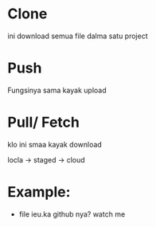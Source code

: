 # Clone
ini download semua file dalma satu project
# Push
Fungsinya sama kayak upload
# Pull/ Fetch
klo ini smaa kayak download

locla -> staged -> cloud
# Example:
-  file ieu.ka github nya? watch me


